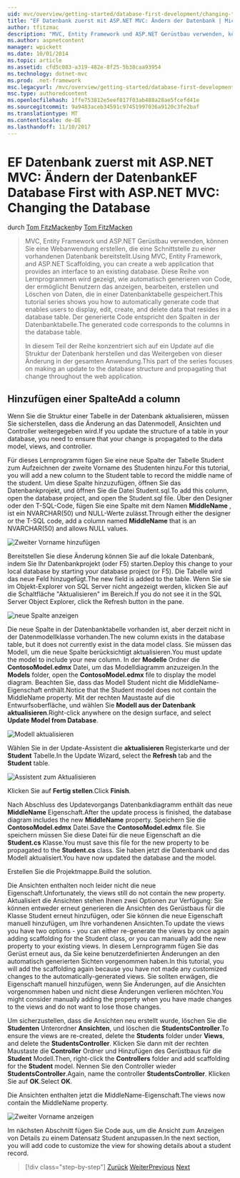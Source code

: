 ```yaml
---
uid: mvc/overview/getting-started/database-first-development/changing-the-database
title: "EF Datenbank zuerst mit ASP.NET MVC: Ändern der Datenbank | Microsoft Docs"
author: tfitzmac
description: "MVC, Entity Framework und ASP.NET Gerüstbau verwenden, können Sie eine Webanwendung erstellen, die eine Schnittstelle zu einer vorhandenen Datenbank bereitstellt. Dieses Lernprogramm Seri..."
ms.author: aspnetcontent
manager: wpickett
ms.date: 10/01/2014
ms.topic: article
ms.assetid: cfd5c083-a319-482e-8f25-5b38caa93954
ms.technology: dotnet-mvc
ms.prod: .net-framework
msc.legacyurl: /mvc/overview/getting-started/database-first-development/changing-the-database
msc.type: authoredcontent
ms.openlocfilehash: 1ffe753812e5eef817f03ab488a28ae5fcefd41e
ms.sourcegitcommit: 9a9483aceb34591c97451997036a9120c3fe2baf
ms.translationtype: MT
ms.contentlocale: de-DE
ms.lasthandoff: 11/10/2017
---
```

<a name="ef-database-first-with-aspnet-mvc-changing-the-database"></a><span data-ttu-id="41c95-104">EF Datenbank zuerst mit ASP.NET MVC: Ändern der Datenbank</span><span class="sxs-lookup"><span data-stu-id="41c95-104">EF Database First with ASP.NET MVC: Changing the Database</span></span>
====================
<span data-ttu-id="41c95-105">durch [Tom FitzMacken](https://github.com/tfitzmac)</span><span class="sxs-lookup"><span data-stu-id="41c95-105">by [Tom FitzMacken](https://github.com/tfitzmac)</span></span>

> <span data-ttu-id="41c95-106">MVC, Entity Framework und ASP.NET Gerüstbau verwenden, können Sie eine Webanwendung erstellen, die eine Schnittstelle zu einer vorhandenen Datenbank bereitstellt.</span><span class="sxs-lookup"><span data-stu-id="41c95-106">Using MVC, Entity Framework, and ASP.NET Scaffolding, you can create a web application that provides an interface to an existing database.</span></span> <span data-ttu-id="41c95-107">Diese Reihe von Lernprogrammen wird gezeigt, wie automatisch generieren von Code, der ermöglicht Benutzern das anzeigen, bearbeiten, erstellen und Löschen von Daten, die in einer Datenbanktabelle gespeichert.</span><span class="sxs-lookup"><span data-stu-id="41c95-107">This tutorial series shows you how to automatically generate code that enables users to display, edit, create, and delete data that resides in a database table.</span></span> <span data-ttu-id="41c95-108">Der generierte Code entspricht den Spalten in der Datenbanktabelle.</span><span class="sxs-lookup"><span data-stu-id="41c95-108">The generated code corresponds to the columns in the database table.</span></span>
> 
> <span data-ttu-id="41c95-109">In diesem Teil der Reihe konzentriert sich auf ein Update auf die Struktur der Datenbank herstellen und das Weitergeben von dieser Änderung in der gesamten Anwendung.</span><span class="sxs-lookup"><span data-stu-id="41c95-109">This part of the series focuses on making an update to the database structure and propagating that change throughout the web application.</span></span>


## <a name="add-a-column"></a><span data-ttu-id="41c95-110">Hinzufügen einer Spalte</span><span class="sxs-lookup"><span data-stu-id="41c95-110">Add a column</span></span>

<span data-ttu-id="41c95-111">Wenn Sie die Struktur einer Tabelle in der Datenbank aktualisieren, müssen Sie sicherstellen, dass die Änderung an das Datenmodell, Ansichten und Controller weitergegeben wird.</span><span class="sxs-lookup"><span data-stu-id="41c95-111">If you update the structure of a table in your database, you need to ensure that your change is propagated to the data model, views, and controller.</span></span>

<span data-ttu-id="41c95-112">Für dieses Lernprogramm fügen Sie eine neue Spalte der Tabelle Student zum Aufzeichnen der zweite Vorname des Studenten hinzu.</span><span class="sxs-lookup"><span data-stu-id="41c95-112">For this tutorial, you will add a new column to the Student table to record the middle name of the student.</span></span> <span data-ttu-id="41c95-113">Um diese Spalte hinzuzufügen, öffnen Sie das Datenbankprojekt, und öffnen Sie die Datei Student.sql.</span><span class="sxs-lookup"><span data-stu-id="41c95-113">To add this column, open the database project, and open the Student.sql file.</span></span> <span data-ttu-id="41c95-114">Über den Designer oder den T-SQL-Code, fügen Sie eine Spalte mit dem Namen **MiddleName** , ist ein NVARCHAR(50) und NULL-Werte zulässt.</span><span class="sxs-lookup"><span data-stu-id="41c95-114">Through either the designer or the T-SQL code, add a column named **MiddleName** that is an NVARCHAR(50) and allows NULL values.</span></span>

![Zweiter Vorname hinzufügen](changing-the-database/_static/image1.png)

<span data-ttu-id="41c95-116">Bereitstellen Sie diese Änderung können Sie auf die lokale Datenbank, indem Sie Ihr Datenbankprojekt (oder F5) starten.</span><span class="sxs-lookup"><span data-stu-id="41c95-116">Deploy this change to your local database by starting your database project (or F5).</span></span> <span data-ttu-id="41c95-117">Die Tabelle wird das neue Feld hinzugefügt.</span><span class="sxs-lookup"><span data-stu-id="41c95-117">The new field is added to the table.</span></span> <span data-ttu-id="41c95-118">Wenn Sie sie im Objekt-Explorer von SQL Server nicht angezeigt werden, klicken Sie auf die Schaltfläche "Aktualisieren" im Bereich.</span><span class="sxs-lookup"><span data-stu-id="41c95-118">If you do not see it in the SQL Server Object Explorer, click the Refresh button in the pane.</span></span>

![neue Spalte anzeigen](changing-the-database/_static/image2.png)

<span data-ttu-id="41c95-120">Die neue Spalte in der Datenbanktabelle vorhanden ist, aber derzeit nicht in der Datenmodellklasse vorhanden.</span><span class="sxs-lookup"><span data-stu-id="41c95-120">The new column exists in the database table, but it does not currently exist in the data model class.</span></span> <span data-ttu-id="41c95-121">Sie müssen das Modell, um die neue Spalte berücksichtigt aktualisieren.</span><span class="sxs-lookup"><span data-stu-id="41c95-121">You must update the model to include your new column.</span></span> <span data-ttu-id="41c95-122">In der **Modelle** Ordner die **ContosoModel.edmx** Datei, um das Modelldiagramm anzuzeigen.</span><span class="sxs-lookup"><span data-stu-id="41c95-122">In the **Models** folder, open the **ContosoModel.edmx** file to display the model diagram.</span></span> <span data-ttu-id="41c95-123">Beachten Sie, dass das Modell Student nicht die MiddleName-Eigenschaft enthält.</span><span class="sxs-lookup"><span data-stu-id="41c95-123">Notice that the Student model does not contain the MiddleName property.</span></span> <span data-ttu-id="41c95-124">Mit der rechten Maustaste auf die Entwurfsoberfläche, und wählen Sie **Modell aus der Datenbank aktualisieren**.</span><span class="sxs-lookup"><span data-stu-id="41c95-124">Right-click anywhere on the design surface, and select **Update Model from Database**.</span></span>

![Modell aktualisieren](changing-the-database/_static/image3.png)

<span data-ttu-id="41c95-126">Wählen Sie in der Update-Assistent die **aktualisieren** Registerkarte und der **Student** Tabelle.</span><span class="sxs-lookup"><span data-stu-id="41c95-126">In the Update Wizard, select the **Refresh** tab and the **Student** table.</span></span>

![Assistent zum Aktualisieren](changing-the-database/_static/image4.png)

<span data-ttu-id="41c95-128">Klicken Sie auf **Fertig stellen**.</span><span class="sxs-lookup"><span data-stu-id="41c95-128">Click **Finish**.</span></span>

<span data-ttu-id="41c95-129">Nach Abschluss des Updatevorgangs Datenbankdiagramm enthält das neue **MiddleName** Eigenschaft.</span><span class="sxs-lookup"><span data-stu-id="41c95-129">After the update process is finished, the database diagram includes the new **MiddleName** property.</span></span> <span data-ttu-id="41c95-130">Speichern Sie die **ContosoModel.edmx** Datei.</span><span class="sxs-lookup"><span data-stu-id="41c95-130">Save the **ContosoModel.edmx** file.</span></span> <span data-ttu-id="41c95-131">Sie speichern müssen Sie diese Datei für die neue Eigenschaft an die **Student.cs** Klasse.</span><span class="sxs-lookup"><span data-stu-id="41c95-131">You must save this file for the new property to be propagated to the **Student.cs** class.</span></span> <span data-ttu-id="41c95-132">Sie haben jetzt die Datenbank und das Modell aktualisiert.</span><span class="sxs-lookup"><span data-stu-id="41c95-132">You have now updated the database and the model.</span></span>

<span data-ttu-id="41c95-133">Erstellen Sie die Projektmappe.</span><span class="sxs-lookup"><span data-stu-id="41c95-133">Build the solution.</span></span>

<span data-ttu-id="41c95-134">Die Ansichten enthalten noch leider nicht die neue Eigenschaft.</span><span class="sxs-lookup"><span data-stu-id="41c95-134">Unfortunately, the views still do not contain the new property.</span></span> <span data-ttu-id="41c95-135">Aktualisiert die Ansichten stehen Ihnen zwei Optionen zur Verfügung: Sie können entweder erneut generieren die Ansichten des Gerüstbaus für die Klasse Student erneut hinzufügen, oder Sie können die neue Eigenschaft manuell hinzufügen, um Ihre vorhandenen Ansichten.</span><span class="sxs-lookup"><span data-stu-id="41c95-135">To update the views you have two options - you can either re-generate the views by once again adding scaffolding for the Student class, or you can manually add the new property to your existing views.</span></span> <span data-ttu-id="41c95-136">In diesem Lernprogramm fügen Sie das Gerüst erneut aus, da Sie keine benutzerdefinierten Änderungen an den automatisch generierten Sichten vorgenommen haben.</span><span class="sxs-lookup"><span data-stu-id="41c95-136">In this tutorial, you will add the scaffolding again because you have not made any customized changes to the automatically-generated views.</span></span> <span data-ttu-id="41c95-137">Sie sollten erwägen, die Eigenschaft manuell hinzufügen, wenn Sie Änderungen, auf die Ansichten vorgenommen haben und nicht diese Änderungen verlieren möchten.</span><span class="sxs-lookup"><span data-stu-id="41c95-137">You might consider manually adding the property when you have made changes to the views and do not want to lose those changes.</span></span>

<span data-ttu-id="41c95-138">Um sicherzustellen, dass die Ansichten neu erstellt wurde, löschen Sie die **Studenten** Unterordner **Ansichten**, und löschen die **StudentsController**.</span><span class="sxs-lookup"><span data-stu-id="41c95-138">To ensure the views are re-created, delete the **Students** folder under **Views**, and delete the **StudentsController**.</span></span> <span data-ttu-id="41c95-139">Klicken Sie dann mit der rechten Maustaste die **Controller** Ordner und Hinzufügen des Gerüstbaus für die **Student** Modell.</span><span class="sxs-lookup"><span data-stu-id="41c95-139">Then, right-click the **Controllers** folder and add scaffolding for the **Student** model.</span></span> <span data-ttu-id="41c95-140">Nennen Sie den Controller wieder **StudentsController**.</span><span class="sxs-lookup"><span data-stu-id="41c95-140">Again, name the controller **StudentsController**.</span></span> <span data-ttu-id="41c95-141">Klicken Sie auf **OK**.</span><span class="sxs-lookup"><span data-stu-id="41c95-141">Select **OK**.</span></span>

<span data-ttu-id="41c95-142">Die Ansichten enthalten jetzt die MiddleName-Eigenschaft.</span><span class="sxs-lookup"><span data-stu-id="41c95-142">The views now contain the MiddleName property.</span></span>

![Zweiter Vorname anzeigen](changing-the-database/_static/image5.png)

<span data-ttu-id="41c95-144">Im nächsten Abschnitt fügen Sie Code aus, um die Ansicht zum Anzeigen von Details zu einem Datensatz Student anzupassen.</span><span class="sxs-lookup"><span data-stu-id="41c95-144">In the next section, you will add code to customize the view for showing details about a student record.</span></span>

>[!div class="step-by-step"]
<span data-ttu-id="41c95-145">[Zurück](generating-views.md)
[Weiter](customizing-a-view.md)</span><span class="sxs-lookup"><span data-stu-id="41c95-145">[Previous](generating-views.md)
[Next](customizing-a-view.md)</span></span>
